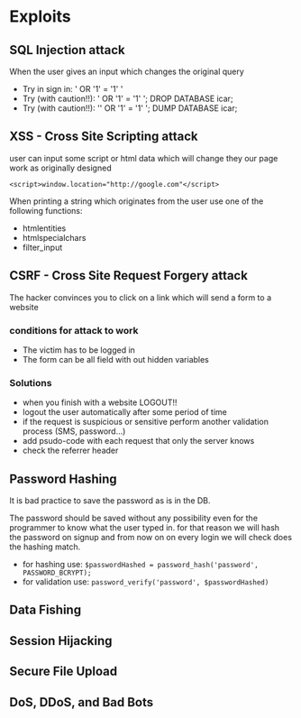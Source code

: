 # Exploits

## SQL Injection attack

When the user gives an input which changes the original query

- Try in sign in: ' OR '1' = '1' '
- Try (with caution!!): ' OR '1' = '1' '; DROP DATABASE icar;
- Try (with caution!!): '' OR '1' = '1' '; DUMP DATABASE icar;


## XSS - Cross Site Scripting attack
user can input some script or html data which will change they our page work as originally designed

`<script>window.location="http://google.com"</script>`

When printing a string which originates from the user use one of the following functions:

- htmlentities
- htmlspecialchars
- filter_input

## CSRF - Cross Site Request Forgery attack

The hacker convinces you to click on a link which will send a form to a website

### conditions for attack to work

- The victim has to be logged in
- The form can be all field with out hidden variables

### Solutions

- when you finish with a website LOGOUT!!
- logout the user automatically after some period of time
- if the request is suspicious or sensitive perform another validation process (SMS, password...)
- add psudo-code with each request that only the server knows
- check the referrer header

## Password Hashing 

It is bad practice to save the password as is in the DB.

The password should be saved without any possibility even for the programmer to know what the user typed in. for that reason we will hash the password on signup and from now on on every login we will check does the hashing match.

- for hashing use: `$passwordHashed = password_hash('password', PASSWORD_BCRYPT);`
- for validation use: `password_verify('password', $passwordHashed)`

## Data Fishing

## Session Hijacking

## Secure File Upload

## DoS, DDoS, and Bad Bots